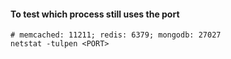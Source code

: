 #### To test which process still uses the port

```
# memcached: 11211; redis: 6379; mongodb: 27027
netstat -tulpen <PORT>
```
